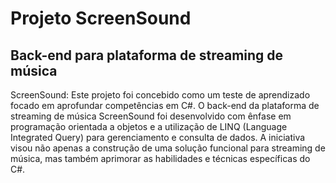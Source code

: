 # Projeto ScreenSound

## Back-end para plataforma de streaming de música

ScreenSound: Este projeto foi concebido como um teste de aprendizado focado em aprofundar competências em C#. O back-end da plataforma de streaming de música ScreenSound foi desenvolvido com ênfase em programação orientada a objetos e a utilização de LINQ (Language Integrated Query) para gerenciamento e consulta de dados. A iniciativa visou não apenas a construção de uma solução funcional para streaming de música, mas também aprimorar as habilidades e técnicas específicas do C#.
